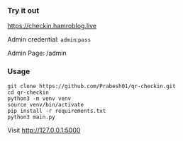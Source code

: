 ### Try it out

https://checkin.hamroblog.live

Admin credential: `admin`:`pass`

Admin Page: /admin

### Usage

```
git clone https://github.com/Prabesh01/qr-checkin.git
cd qr-checkin
python3 -m venv venv
source venv/bin/activate
pip install -r requirements.txt
python3 main.py
```
Visit http://127.0.0.1:5000
